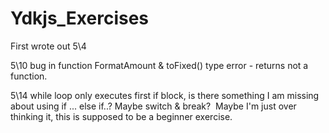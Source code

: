 # Ydkjs_Exercises


First wrote out 5\4

5\10 bug in function FormatAmount & toFixed() type error - returns not a function.

5\14 while loop only executes first if block, is there something I am missing about using if ... else if..?
Maybe switch & break?
  Maybe I'm just over thinking it, this is supposed to be a beginner exercise.
